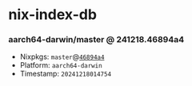 # nix-index-db
### aarch64-darwin/master @ 241218.46894a4
- Nixpkgs: `master`@[`46894a4`](https://github.com/NixOS/nixpkgs/commit/46894a4cf2c316ffc89a894f15c9541db53f1ce3)
- Platform: `aarch64-darwin`
- Timestamp: `20241218014754`
